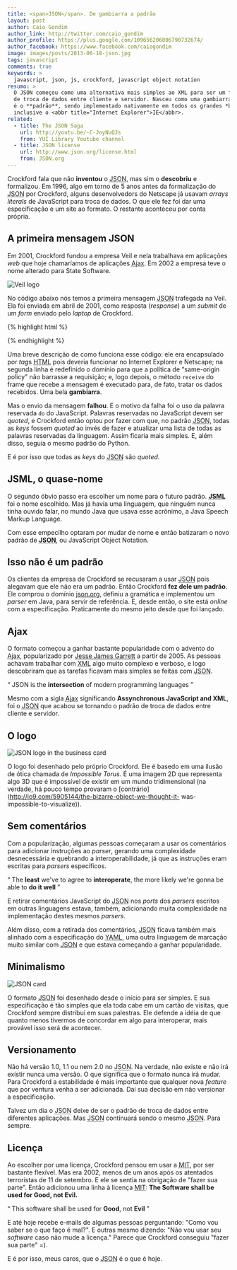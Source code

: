 ```yaml
---
title: <span>JSON</span>. De gambiarra a padrão
layout: post
author: Caio Gondim
author_link: http://twitter.com/caio_gondim
author_profile: https://plus.google.com/109656206006790732674/
author_facebook: https://www.facebook.com/caiogondim
image: images/posts/2013-06-18-json.jpg
tags: javascript
comments: true
keywords: >
  javascript, json, js, crockford, javascript object notation
resumo: >
  O JSON começou como uma alternativa mais simples ao XML para ser um formato
  de troca de dados entre cliente e servidor. Nasceu como uma gambiarra e hoje
  é o **padrão**, sendo implementado nativamente em todos os grandes *browsers*,
  inclusive o <abbr title="Internet Explorer">IE</abbr>.
related:
  - title: The JSON Saga
    url: http://youtu.be/-C-JoyNuQJs
    from: YUI Library Youtube channel
  - title: JSON license
    url: http://www.json.org/license.html
    from: JSON.org
---
```


Crockford fala que não **inventou** o <abbr title="JavaScript Object
Notation">JSON</abbr>, mas sim o **descobriu** e formalizou. Em 1996, algo em
torno de 5 anos antes da formalização do <abbr title="JavaScript Object
Notation">JSON</abbr> por Crockford, alguns desenvolvedors do Netscape já usavam
*arrays literals* de JavaScript para troca de dados. O que ele fez foi dar uma
especificação e um site ao formato. O restante aconteceu por conta própria.

## A primeira mensagem JSON

Em 2001, Crockford fundou a empresa Veil e nela trabalhava em aplicações *web*
que hoje chamaríamos de aplicações <abbr title="Assynchronous JavaScript and
XML">Ajax</abbr>. Em 2002 a empresa teve o nome alterado para State Software.

![Veil logo](/images/posts/2013-06-18-veil-logo.jpg)

No código abaixo nós temos a primeira mensagem <abbr title="JavaScript Object
Notation">JSON</abbr> trafegada na Veil. Ela foi enviada em abril de 2001, como
resposta (*response*) a um *submit* de um *form* enviado pelo *laptop* de
Crockford.

{% highlight html %}
<html><head><script>
  document.domain = 'fudco.com';
  parent.session.receive(
    {to: "session", do: "test",
    "text": "Hello world"}
  );
</script></head></html>
{% endhighlight %}

Uma breve descrição de como funciona esse código: ele era encapsulado por *tag*s
<abbr title="HyperText Markup Language">HTML</abbr> pois deveria funcionar no
Internet Explorer e Netscape; na segunda linha é redefinido o domínio para que a
política de "same-origin policy" não barrasse a requisição; e, logo depois, o
método `receive` do frame que recebe a mensagem é executado para, de fato,
tratar os dados recebidos. Uma bela **gambiarra**.

Mas o envio da mensagem **falhou**. E o motivo da falha foi o uso da palavra
reservada `do` do JavaScript. Palavras reservadas no JavaScript devem ser
*quoted*, e Crockford então optou por fazer com que, no padrão <abbr
title="JavaScript Object Notation">JSON</abbr>, todas as *keys* fossem *quoted*
ao invés de fazer e atualizar uma lista de todas as palavras reservadas da
linguagem. Assim ficaria mais simples. E, além disso, seguia o mesmo padrão do
Python.

E é por isso que todas as *keys* do <abbr title="JavaScript Object
Notation">JSON</abbr> são *quoted*.

## JSML, o quase-nome

O segundo óbvio passo era escolher um nome para o futuro padrão. **<abbr
title="Java Speech Markup Language">JSML</abbr>** foi o nome escolhido. Mas já
havia uma linguagem, que ninguém nunca tinha ouvido falar, no mundo Java que
usava esse acrônimo, a Java Speech Markup Language.

Com esse empecílho optaram por mudar de nome e então batizaram o novo padrão de
**<abbr title="JavaScript Object Notation">JSON</abbr>**, ou JavaScript Object
Notation.

## Isso não é um padrão

Os clientes da empresa de Crockford se recusaram a usar <abbr title="JavaScript
Object Notation">JSON</abbr> pois alegavam que ele não era um padrão. Então
Crockford **fez dele um padrão**. Ele comprou o domínio
[json.org](http://json.org), definiu a gramática e implementou um *parser* em
Java, para servir de referência. E, desde então, o site está *online* com a
especificação. Praticamente do mesmo jeito desde que foi lançado.

## Ajax

O formato começou a ganhar bastante popularidade com o advento do <abbr
title="Assynchronous JavaScript and XML">Ajax</abbr>, popularizado por [Jesse
James Garrett](http://www.adaptivepath.com/ideas/ajax-new-approach-web-applications)
a partir de 2005. As pessoas achavam trabalhar com <abbr
title="Extensible Markup Language">XML</abbr> algo muito complexo e verboso, e
logo descobriram que as tarefas ficavam mais simples se feitas com <abbr
title="JavaScript Object Notation">JSON</abbr>.

<q class="pushing-quotes">
  JSON is the <strong>intersection</strong> of modern programming languages
</q>

Mesmo com a sigla <abbr title="Assynchronous JavaScript and XML">Ajax</abbr>
significando **Assynchronous JavaScript and XML**, foi o <abbr title="JavaScript
Object Notation">JSON</abbr> que acabou se tornando o padrão de troca de dados
entre cliente e servidor.

## O logo

![JSON logo in the business card](/images/posts/2013-06-18-json-logo-card.jpg)

O logo foi desenhado pelo próprio Crockford. Ele é basedo em uma ilusão de ótica
chamada de *Impossible Torus*. É uma imagem 2D que representa algo 3D que é
impossível de existir em um mundo tridimensional (na verdade, há pouco tempo
provaram o [contrário](http://io9.com/5905144/the-bizarre-object-we-thought-it-
was-impossible-to-visualize)).

## Sem comentários

Com a popularização, algumas pessoas começaram a usar os comentários
para adicionar instruções ao *parser*, gerando uma complexidade desnecessária
e quebrando a interoperabilidade, já que as instruções eram escritas
para *parsers* específicos.

<q class="pushing-quotes">
  The <strong>least</strong> we've to agree to
  <strong>interoperate</strong>, the more likely we're gonna be able to
  <strong>do it well</strong>
</q>

E retirar comentários JavaScript do <abbr title="JavaScript Object
Notation">JSON</abbr> nos *ports* dos *parsers* escritos em outras linguagens
estava, também, adicionando muita complexidade na implementação destes mesmos
*parsers*.

Além disso, com a retirada dos comentários, <abbr title="JavaScript Object
Notation">JSON</abbr> ficava também mais alinhado com a especificação do <abbr
title="YAML Ain't Markup Language">YAML</abbr>, uma outra linguagem de marcação
muito similar com <abbr title="JavaScript Object Notation">JSON</abbr> e que
estava começando a ganhar popularidade.

## Minimalismo

![JSON card](/images/posts/2013-06-18-json-card.jpg)

O formato <abbr title="JavaScript Object Notation">JSON</abbr> foi desenhado
desde o início para ser simples. E sua especificação é tão simples que ela toda
cabe em um cartão de visitas, que Crockford sempre distribui em suas palestras.
Ele defende a idéia de que quanto menos tivermos de concordar em algo para
interoperar, mais provável isso será de acontecer.

## Versionamento

Não há versão 1.0, 1.1 ou nem 2.0 no <abbr title="JavaScript Object
Notation">JSON</abbr>. Na verdade, não existe e não irá existir nunca uma
versão. O que significa que o formato nunca irá mudar. Para Crockford a
estabilidade é mais importante que qualquer nova *feature* que por ventura venha
a ser adicionada. Daí sua decisão em não versionar a especificação.

Talvez um dia o <abbr title="JavaScript Object Notation">JSON</abbr> deixe de
ser o padrão de troca de dados entre diferentes aplicações. Mas <abbr
title="JavaScript Object Notation">JSON</abbr> continuará sendo o mesmo <abbr
title="JavaScript Object Notation">JSON</abbr>. Para sempre.

## Licença

Ao escolher por uma licença, Crockford pensou em usar a <abbr
title="Massachusetts Institute of Technology">MIT</abbr>, por ser bastante
flexível. Mas era 2002, menos de um anos após os atentados terroristas de 11 de
setembro. E ele se sentia na obrigação de "fazer sua parte". Então adicionou uma
linha à licença <abbr title="Massachusetts Institute of Technology">MIT</abbr>:
**The Software shall be used for Good, not Evil.**

<q class="pushing-quotes">
  This software shall be used for <strong>Good</strong>, not
  <strong>Evil</strong>
</q>

E até hoje recebe e-mails de algumas pessoas perguntando: "Como vou saber se o
que faço é mal?". E outras mesmo dizendo: "Não vou usar seu *software* caso não
mude a licença." Parece que Crockford conseguiu "fazer sua parte" =).

E é por isso, meus caros, que o <abbr title="JavaScript Object
Notation">JSON</abbr> é o que é hoje.
